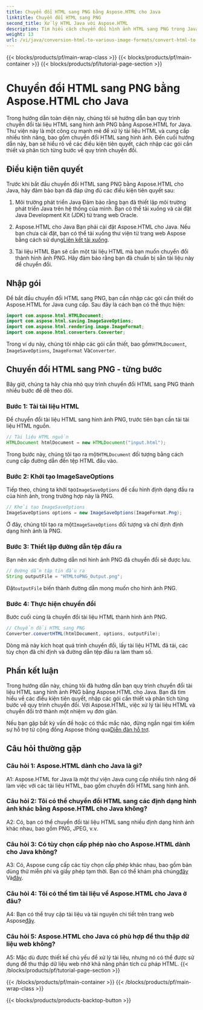 ```yaml
---
title: Chuyển đổi HTML sang PNG bằng Aspose.HTML cho Java
linktitle: Chuyển đổi HTML sang PNG
second_title: Xử lý HTML Java với Aspose.HTML
description: Tìm hiểu cách chuyển đổi hình ảnh HTML sang PNG trong Java bằng Aspose.HTML. Hướng dẫn toàn diện với hướng dẫn từng bước.
weight: 13
url: /vi/java/conversion-html-to-various-image-formats/convert-html-to-png/
---
```


{{< blocks/products/pf/main-wrap-class >}}
{{< blocks/products/pf/main-container >}}
{{< blocks/products/pf/tutorial-page-section >}}

# Chuyển đổi HTML sang PNG bằng Aspose.HTML cho Java

Trong hướng dẫn toàn diện này, chúng tôi sẽ hướng dẫn bạn quy trình chuyển đổi tài liệu HTML sang hình ảnh PNG bằng Aspose.HTML for Java. Thư viện này là một công cụ mạnh mẽ để xử lý tài liệu HTML và cung cấp nhiều tính năng, bao gồm chuyển đổi HTML sang hình ảnh. Đến cuối hướng dẫn này, bạn sẽ hiểu rõ về các điều kiện tiên quyết, cách nhập các gói cần thiết và phân tích từng bước về quy trình chuyển đổi.

## Điều kiện tiên quyết

Trước khi bắt đầu chuyển đổi HTML sang PNG bằng Aspose.HTML cho Java, hãy đảm bảo bạn đã đáp ứng đủ các điều kiện tiên quyết sau:

1. Môi trường phát triển Java
Đảm bảo rằng bạn đã thiết lập môi trường phát triển Java trên hệ thống của mình. Bạn có thể tải xuống và cài đặt Java Development Kit (JDK) từ trang web Oracle.

2. Aspose.HTML cho Java
 Bạn phải cài đặt Aspose.HTML cho Java. Nếu bạn chưa cài đặt, bạn có thể tải xuống thư viện từ trang web Aspose bằng cách sử dụng[Liên kết tải xuống](https://releases.aspose.com/html/java/).

3. Tài liệu HTML
Bạn sẽ cần một tài liệu HTML mà bạn muốn chuyển đổi thành hình ảnh PNG. Hãy đảm bảo rằng bạn đã chuẩn bị sẵn tài liệu này để chuyển đổi.

## Nhập gói

Để bắt đầu chuyển đổi HTML sang PNG, bạn cần nhập các gói cần thiết do Aspose.HTML for Java cung cấp. Sau đây là cách bạn có thể thực hiện:

```java
import com.aspose.html.HTMLDocument;
import com.aspose.html.saving.ImageSaveOptions;
import com.aspose.html.rendering.image.ImageFormat;
import com.aspose.html.converters.Converter;
```

 Trong ví dụ này, chúng tôi nhập các gói cần thiết, bao gồm`HTMLDocument`, `ImageSaveOptions`, `ImageFormat` Và`Converter`.

## Chuyển đổi HTML sang PNG - từng bước

Bây giờ, chúng ta hãy chia nhỏ quy trình chuyển đổi HTML sang PNG thành nhiều bước để dễ theo dõi.

### Bước 1: Tải tài liệu HTML

Để chuyển đổi tài liệu HTML sang hình ảnh PNG, trước tiên bạn cần tải tài liệu HTML nguồn.

```java
// Tài liệu HTML nguồn
HTMLDocument htmlDocument = new HTMLDocument("input.html");
```

 Trong bước này, chúng tôi tạo ra một`HTMLDocument` đối tượng bằng cách cung cấp đường dẫn đến tệp HTML đầu vào.

### Bước 2: Khởi tạo ImageSaveOptions

 Tiếp theo, chúng ta khởi tạo`ImageSaveOptions` để cấu hình định dạng đầu ra của hình ảnh, trong trường hợp này là PNG.

```java
// Khởi tạo ImageSaveOptions
ImageSaveOptions options = new ImageSaveOptions(ImageFormat.Png);
```

 Ở đây, chúng tôi tạo ra một`ImageSaveOptions` đối tượng và chỉ định định dạng hình ảnh là PNG.

### Bước 3: Thiết lập đường dẫn tệp đầu ra

Bạn nên xác định đường dẫn nơi hình ảnh PNG đã chuyển đổi sẽ được lưu.

```java
// Đường dẫn tập tin đầu ra
String outputFile = "HTMLtoPNG_Output.png";
```

 Đặt`outputFile` biến thành đường dẫn mong muốn cho hình ảnh PNG.

### Bước 4: Thực hiện chuyển đổi

Bước cuối cùng là chuyển đổi tài liệu HTML thành hình ảnh PNG.

```java
// Chuyển đổi HTML sang PNG
Converter.convertHTML(htmlDocument, options, outputFile);
```

Dòng mã này kích hoạt quá trình chuyển đổi, lấy tài liệu HTML đã tải, các tùy chọn đã chỉ định và đường dẫn tệp đầu ra làm tham số.

## Phần kết luận

Trong hướng dẫn này, chúng tôi đã hướng dẫn bạn quy trình chuyển đổi tài liệu HTML sang hình ảnh PNG bằng Aspose.HTML cho Java. Bạn đã tìm hiểu về các điều kiện tiên quyết, nhập các gói cần thiết và phân tích từng bước về quy trình chuyển đổi. Với Aspose.HTML, việc xử lý tài liệu HTML và chuyển đổi trở thành một nhiệm vụ đơn giản.

 Nếu bạn gặp bất kỳ vấn đề hoặc có thắc mắc nào, đừng ngần ngại tìm kiếm sự hỗ trợ từ cộng đồng Aspose thông qua[Diễn đàn hỗ trợ](https://forum.aspose.com/).

## Câu hỏi thường gặp

### Câu hỏi 1: Aspose.HTML dành cho Java là gì?

A1: Aspose.HTML for Java là một thư viện Java cung cấp nhiều tính năng để làm việc với các tài liệu HTML, bao gồm chuyển đổi HTML sang hình ảnh.

### Câu hỏi 2: Tôi có thể chuyển đổi HTML sang các định dạng hình ảnh khác bằng Aspose.HTML cho Java không?

A2: Có, bạn có thể chuyển đổi tài liệu HTML sang nhiều định dạng hình ảnh khác nhau, bao gồm PNG, JPEG, v.v.

### Câu hỏi 3: Có tùy chọn cấp phép nào cho Aspose.HTML dành cho Java không?

 A3: Có, Aspose cung cấp các tùy chọn cấp phép khác nhau, bao gồm bản dùng thử miễn phí và giấy phép tạm thời. Bạn có thể khám phá chúng[đây](https://purchase.aspose.com/buy) Và[đây](https://purchase.aspose.com/temporary-license/).

### Câu hỏi 4: Tôi có thể tìm tài liệu về Aspose.HTML cho Java ở đâu?

 A4: Bạn có thể truy cập tài liệu và tài nguyên chi tiết trên trang web Aspose[đây](https://reference.aspose.com/html/java/).

### Câu hỏi 5: Aspose.HTML cho Java có phù hợp để thu thập dữ liệu web không?

A5: Mặc dù được thiết kế chủ yếu để xử lý tài liệu, nhưng nó có thể được sử dụng để thu thập dữ liệu web nhờ khả năng phân tích cú pháp HTML.
{{< /blocks/products/pf/tutorial-page-section >}}

{{< /blocks/products/pf/main-container >}}
{{< /blocks/products/pf/main-wrap-class >}}

{{< blocks/products/products-backtop-button >}}
